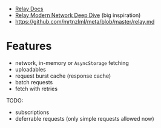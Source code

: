 - [Relay Docs](https://facebook.github.io/relay/docs/en/introduction-to-relay.html)
- [Relay Modern Network Deep Dive](https://medium.com/entria/relay-modern-network-deep-dive-ec187629dfd3) (big inspiration)
- https://github.com/mrtnzlml/meta/blob/master/relay.md

# Features

- network, in-memory or `AsyncStorage` fetching
- uploadables
- request burst cache (response cache)
- batch requests
- fetch with retries

TODO:

- subscriptions
- deferrable requests (only simple requests allowed now)
